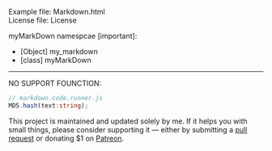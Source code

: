 Example file: Markdown.html<br>
License file: License

myMarkDown namespcae [important]:
- [Object] my_markdown
- [class] myMarkDown

---

NO SUPPORT FOUNCTION:
```ts
// markdown.code.runner.js
MD5.hash(text:string);
```

This project is maintained and updated solely by me. If it helps you with small things, please consider supporting it — either by submitting a [pull request](https://github.com/ZoMaii/myMarkDown/pulls) or donating $1 on [Patreon](https://www.patreon.com/c/ZoMaii).